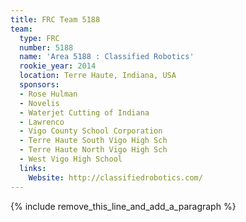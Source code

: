 ```yaml
---
title: FRC Team 5188
team:
  type: FRC
  number: 5188
  name: 'Area 5188 : Classified Robotics'
  rookie_year: 2014
  location: Terre Haute, Indiana, USA
  sponsors:
  - Rose Hulman
  - Novelis
  - Waterjet Cutting of Indiana
  - Lawrenco
  - Vigo County School Corporation
  - Terre Haute South Vigo High Sch
  - Terre Haute North Vigo High Sch
  - West Vigo High School
  links:
    Website: http://classifiedrobotics.com/
---
```


{% include remove_this_line_and_add_a_paragraph %}